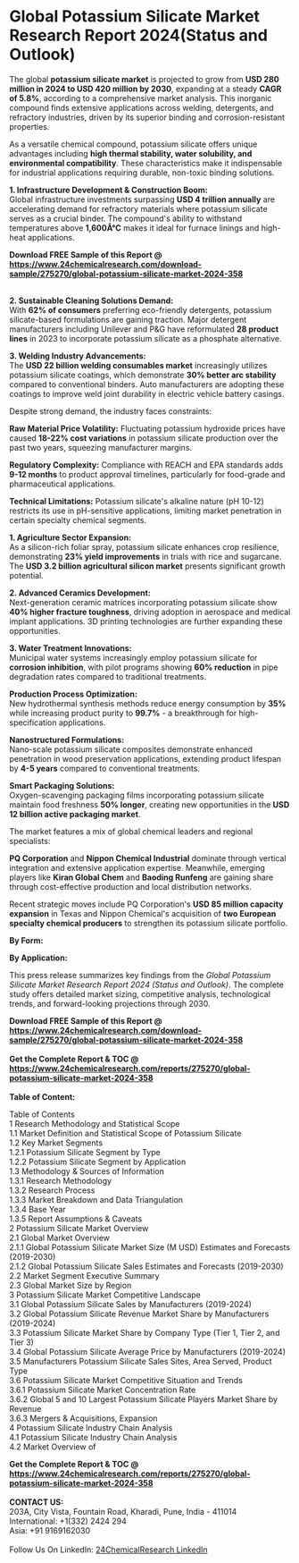 <h1>Global Potassium Silicate Market Research Report 2024(Status and Outlook)</h1><p>The global <strong>potassium silicate market</strong> is projected to grow from <strong>USD 280 million in 2024 to USD 420 million by 2030</strong>, expanding at a steady <strong>CAGR of 5.8%</strong>, according to a comprehensive market analysis. This inorganic compound finds extensive applications across welding, detergents, and refractory industries, driven by its superior binding and corrosion-resistant properties.</p><p>As a versatile chemical compound, potassium silicate offers unique advantages including <strong>high thermal stability, water solubility, and environmental compatibility</strong>. These characteristics make it indispensable for industrial applications requiring durable, non-toxic binding solutions.</p><p><strong>1. Infrastructure Development &amp; Construction Boom:</strong><br>
Global infrastructure investments surpassing <strong>USD 4 trillion annually</strong> are accelerating demand for refractory materials where potassium silicate serves as a crucial binder. The compound's ability to withstand temperatures above <strong>1,600Â°C</strong> makes it ideal for furnace linings and high-heat applications.</p><div><b>Download FREE Sample of this Report @ 
            <a href="https://www.24chemicalresearch.com/download-sample/275270/global-potassium-silicate-market-2024-358">
            https://www.24chemicalresearch.com/download-sample/275270/global-potassium-silicate-market-2024-358</a></b></div><br><p><strong>2. Sustainable Cleaning Solutions Demand:</strong><br>
With <strong>62% of consumers</strong> preferring eco-friendly detergents, potassium silicate-based formulations are gaining traction. Major detergent manufacturers including Unilever and P&amp;G have reformulated <strong>28 product lines</strong> in 2023 to incorporate potassium silicate as a phosphate alternative.</p><p><strong>3. Welding Industry Advancements:</strong><br>
The <strong>USD 22 billion welding consumables market</strong> increasingly utilizes potassium silicate coatings, which demonstrate <strong>30% better arc stability</strong> compared to conventional binders. Auto manufacturers are adopting these coatings to improve weld joint durability in electric vehicle battery casings.</p><p>Despite strong demand, the industry faces constraints:</p><p><strong>Raw Material Price Volatility:</strong> Fluctuating potassium hydroxide prices have caused <strong>18-22% cost variations</strong> in potassium silicate production over the past two years, squeezing manufacturer margins.</p><p><strong>Regulatory Complexity:</strong> Compliance with REACH and EPA standards adds <strong>9-12 months</strong> to product approval timelines, particularly for food-grade and pharmaceutical applications.</p><p><strong>Technical Limitations:</strong> Potassium silicate's alkaline nature (pH 10-12) restricts its use in pH-sensitive applications, limiting market penetration in certain specialty chemical segments.</p><p><strong>1. Agriculture Sector Expansion:</strong><br>
As a silicon-rich foliar spray, potassium silicate enhances crop resilience, demonstrating <strong>23% yield improvements</strong> in trials with rice and sugarcane. The <strong>USD 3.2 billion agricultural silicon market</strong> presents significant growth potential.</p><p><strong>2. Advanced Ceramics Development:</strong><br>
Next-generation ceramic matrices incorporating potassium silicate show <strong>40% higher fracture toughness</strong>, driving adoption in aerospace and medical implant applications. 3D printing technologies are further expanding these opportunities.</p><p><strong>3. Water Treatment Innovations:</strong><br>
Municipal water systems increasingly employ potassium silicate for <strong>corrosion inhibition</strong>, with pilot programs showing <strong>60% reduction</strong> in pipe degradation rates compared to traditional treatments.</p><p><strong>Production Process Optimization:</strong><br>
	New hydrothermal synthesis methods reduce energy consumption by <strong>35%</strong> while increasing product purity to <strong>99.7%</strong> - a breakthrough for high-specification applications.</p><p><strong>Nanostructured Formulations:</strong><br>
	Nano-scale potassium silicate composites demonstrate enhanced penetration in wood preservation applications, extending product lifespan by <strong>4-5 years</strong> compared to conventional treatments.</p><p><strong>Smart Packaging Solutions:</strong><br>
	Oxygen-scavenging packaging films incorporating potassium silicate maintain food freshness <strong>50% longer</strong>, creating new opportunities in the <strong>USD 12 billion active packaging market</strong>.</p><p>The market features a mix of global chemical leaders and regional specialists:</p><p><strong>PQ Corporation</strong> and <strong>Nippon Chemical Industrial</strong> dominate through vertical integration and extensive application expertise. Meanwhile, emerging players like <strong>Kiran Global Chem</strong> and <strong>Baoding Runfeng</strong> are gaining share through cost-effective production and local distribution networks.</p><p>Recent strategic moves include PQ Corporation's <strong>USD 85 million capacity expansion</strong> in Texas and Nippon Chemical's acquisition of <strong>two European specialty chemical producers</strong> to strengthen its potassium silicate portfolio.</p><p><strong>By Form:</strong></p><p><strong>By Application:</strong></p><p>This press release summarizes key findings from the <em>Global Potassium Silicate Market Research Report 2024 (Status and Outlook)</em>. The complete study offers detailed market sizing, competitive analysis, technological trends, and forward-looking projections through 2030.</p><div><b>Download FREE Sample of this Report @ 
            <a href="https://www.24chemicalresearch.com/download-sample/275270/global-potassium-silicate-market-2024-358">
            https://www.24chemicalresearch.com/download-sample/275270/global-potassium-silicate-market-2024-358</a></b></div><br><div><b>Get the Complete Report & TOC @ 
            <a href="https://www.24chemicalresearch.com/reports/275270/global-potassium-silicate-market-2024-358">
            https://www.24chemicalresearch.com/reports/275270/global-potassium-silicate-market-2024-358</a></b></div><br>
            <b>Table of Content:</b><p>Table of Contents<br />
1 Research Methodology and Statistical Scope<br />
1.1 Market Definition and Statistical Scope of Potassium Silicate<br />
1.2 Key Market Segments<br />
1.2.1 Potassium Silicate Segment by Type<br />
1.2.2 Potassium Silicate Segment by Application<br />
1.3 Methodology & Sources of Information<br />
1.3.1 Research Methodology<br />
1.3.2 Research Process<br />
1.3.3 Market Breakdown and Data Triangulation<br />
1.3.4 Base Year<br />
1.3.5 Report Assumptions & Caveats<br />
2 Potassium Silicate Market Overview<br />
2.1 Global Market Overview<br />
2.1.1 Global Potassium Silicate Market Size (M USD) Estimates and Forecasts (2019-2030)<br />
2.1.2 Global Potassium Silicate Sales Estimates and Forecasts (2019-2030)<br />
2.2 Market Segment Executive Summary<br />
2.3 Global Market Size by Region<br />
3 Potassium Silicate Market Competitive Landscape<br />
3.1 Global Potassium Silicate Sales by Manufacturers (2019-2024)<br />
3.2 Global Potassium Silicate Revenue Market Share by Manufacturers (2019-2024)<br />
3.3 Potassium Silicate Market Share by Company Type (Tier 1, Tier 2, and Tier 3)<br />
3.4 Global Potassium Silicate Average Price by Manufacturers (2019-2024)<br />
3.5 Manufacturers Potassium Silicate Sales Sites, Area Served, Product Type<br />
3.6 Potassium Silicate Market Competitive Situation and Trends<br />
3.6.1 Potassium Silicate Market Concentration Rate<br />
3.6.2 Global 5 and 10 Largest Potassium Silicate Players Market Share by Revenue<br />
3.6.3 Mergers & Acquisitions, Expansion<br />
4 Potassium Silicate Industry Chain Analysis<br />
4.1 Potassium Silicate Industry Chain Analysis<br />
4.2 Market Overview of</p><div><b>Get the Complete Report & TOC @ 
            <a href="https://www.24chemicalresearch.com/reports/275270/global-potassium-silicate-market-2024-358">
            https://www.24chemicalresearch.com/reports/275270/global-potassium-silicate-market-2024-358</a></b></div><br><b>CONTACT US:</b><br>
            203A, City Vista, Fountain Road, Kharadi, Pune, India - 411014<br>
            International: +1(332) 2424 294<br>
            Asia: +91 9169162030 <br><br>
            Follow Us On LinkedIn: <a href="https://www.linkedin.com/company/24chemicalresearch/">24ChemicalResearch LinkedIn</a>